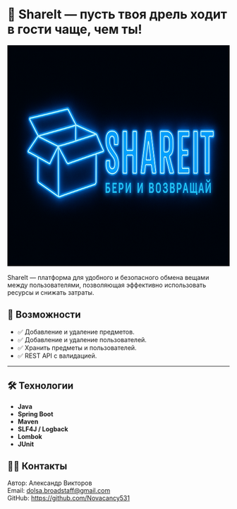 # 🔄 ShareIt — пусть твоя дрель ходит в гости чаще, чем ты!
<img src="src/main/resources/ShareItLogo.png" alt="Logo" width="800" height="500">

ShareIt — платформа для удобного и безопасного обмена вещами между пользователями,
позволяющая эффективно использовать ресурсы и снижать затраты.


## 🔧 Возможности

- ✅ Добавление и удаление предметов.
- ✅ Добавление и удаление пользователей.
- ✅ Хранить предметы и пользователей.
- ✅ REST API с валидацией.
---

## 🛠️ Технологии

- **Java**
- **Spring Boot**
- **Maven**
- **SLF4J / Logback**
- **Lombok**
- **JUnit**


## 👨‍💻 Контакты
Автор: Александр Викторов <br>
Email: dolsa.broadstaff@gmail.com <br>
GitHub: https://github.com/Novacancy531

